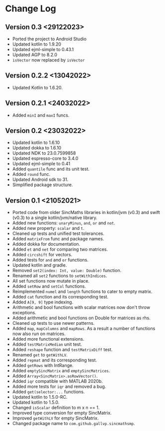 # Change Log

## Version 0.3 <29122023>

+ Ported the project to Android Studio
+ Updated kotlin to 1.9.20
+ Updated ejml-simple to 0.43.1
+ Updated AGP to 8.2.0
+ `isVector` now replaced by `isVector`

## Version 0.2.2 <13042022>

+ Updated Kotlin to 1.6.20.

## Version 0.2.1 <24032022>

+ Added `minI` and `maxI` funcs.

## Version 0.2 <23032022>

+ Updated kotlin to 1.6.10
+ Updated dokka to 1.6.10
+ Updated NDK to 23.0.7599858
+ Updated espresso-core to 3.4.0
+ Updated ejml-simple to 0.41
+ Added `quantile` func and its unit test.
+ Added `round` func.
+ Updated Android sdk to 31.
+ Simplified package structure.

## Version 0.1 <21052021>

+ Ported code from older SincMaths libraries in kotlin/jvm (v0.3) and swift (v0.3) to a single
  kotlin/jvm/native library.
+ Added new functions: `unaryMinus`, `and`, `or` and `not`.
+ Added new property: `scalar` and `t`.
+ Cleaned up tests and unified test tolerances.
+ Added `matrixFrom` func and package names.
+ Added dokka for documentation.
+ Added `et` and `net` for comparing two matrices.
+ Added `circshift` for vectors.
+ Added tests for `and` and `or` functions.
+ Updated kotlin and gradle.
+ Removed `set2(index: Int, value: Double)` function.
+ Renamed all `set2` functions to `setWithIndices`.
+ All set functions now mutate in place.
+ Added `setRow` and `setCol` functions.
+ Reimplemented `numel` and `length` functions to cater to empty matrix.
+ Added `cat` function and its corresponding test.
+ Added `A[9, 9]` type indexing.
+ Arithmetic and bool functions with scalar matrices now don't throw exceptions.
+ Added arithmetic and bool functions on Double for matrices as rhs.
+ Cleaned up tests to use newer patterns.
+ Added `map`, `mapColumns` and `mapRows`. As a result a number of functions now also run on
  matrices.
+ Added more functional extensions.
+ Added `testMatrixMedian` unit test.
+ Added `reshape` function and `testMatrixDiff` test.
+ Renamed `get` to `getWithLV`.
+ Added `repmat` and its corresponding test.
+ Added `getRows` with IntRange.
+ Added `emptySincMatrix` and `emptySincMatrices`.
+ Added `Array<SincMatrix>.asRowVector()`.
+ Added `iqr` compatible with MATLAB 2020b.
+ Added more tests for `iqr` and removed a bug.
+ Added `get(selector:...` functions.
+ Updated kotlin to 1.5.0-RC.
+ Updated kotlin to 1.5.0.
+ Changed `isScalar` definition to m x n == 1.
+ Improved type conversion for empty SincMatrix.
+ Improved `getWithLV` for empty SincMatrix.
+ Changed package name to `com.github.gallvp.sincmathsmp`.